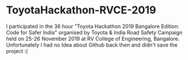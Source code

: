 # ToyotaHackathon-RVCE-2019
I participated in the 36 hour "Toyota Hackathon 2019 Bangalore Edition: Code for Safer India" organised by Toyota &amp; India Road Safety Campaign held on 25-26 November 2019 at RV College of Engineering, Bangalore. Unfortunately I had no Idea about Github back then and didn't save the project :(
